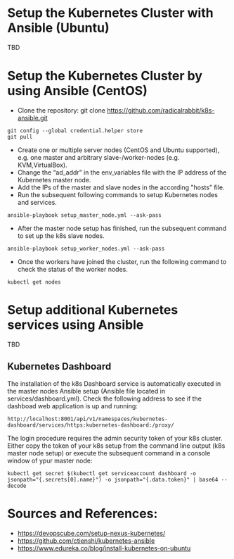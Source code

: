 # Setup the Kubernetes Cluster with Ansible (Ubuntu)
TBD

# Setup the Kubernetes Cluster by using Ansible (CentOS)
* Clone the repository: git clone https://github.com/radicalrabbit/k8s-ansible.git
```
git config --global credential.helper store
git pull
```
* Create one or multiple server nodes (CentOS and Ubuntu supported), e.g. one master and arbitrary slave-/worker-nodes (e.g. KVM,VirtualBox).
* Change the “ad_addr” in the env_variables file with the IP address of the Kubernetes master node.
* Add the IPs of the master and slave nodes in the according "hosts" file.
* Run the subsequent following commands to setup Kubernetes nodes and services.
```
ansible-playbook setup_master_node.yml --ask-pass
```
* After the master node setup has finished, run the subsequent command to set up the k8s slave nodes.
```
ansible-playbook setup_worker_nodes.yml --ask-pass
```
* Once the workers have joined the cluster, run the following command to check the status of the worker nodes.
```
kubectl get nodes
```

# Setup additional Kubernetes services using Ansible
TBD

## Kubernetes Dashboard
The installation of the k8s Dashboard service is automatically executed in the master nodes Ansible setup (Ansible file located in services/dashboard.yml). Check the following address to see if the dashboad web application is up and running:
```
http://localhost:8001/api/v1/namespaces/kubernetes-dashboard/services/https:kubernetes-dashboard:/proxy/
```
The login procedure requires the admin security token of your k8s cluster. Either copy the token of your k8s setup from the command line output (k8s master node setup) or execute the subsequent command in a console window of ypur master node:
```
kubectl get secret $(kubectl get serviceaccount dashboard -o jsonpath="{.secrets[0].name}") -o jsonpath="{.data.token}" | base64 --decode
```

# Sources and References:
* https://devopscube.com/setup-nexus-kubernetes/
* https://github.com/ctienshi/kubernetes-ansible
* https://www.edureka.co/blog/install-kubernetes-on-ubuntu

